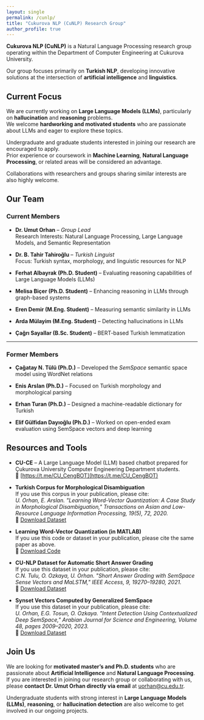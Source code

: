 ```yaml
---
layout: single
permalink: /cunlp/
title: "Cukurova NLP (CuNLP) Research Group"
author_profile: true
---
```

**Cukurova NLP (CuNLP)** is a Natural Language Processing research group operating within the Department of Computer Engineering at Cukurova University.  

Our group focuses primarily on **Turkish NLP**, developing innovative solutions at the intersection of **artificial intelligence** and **linguistics**.

## Current Focus

We are currently working on **Large Language Models (LLMs)**, particularly on **hallucination** and **reasoning** problems.  
We welcome **hardworking and motivated students** who are passionate about LLMs and eager to explore these topics.  

Undergraduate and graduate students interested in joining our research are encouraged to apply.  
Prior experience or coursework in **Machine Learning**, **Natural Language Processing**, or related areas will be considered an advantage.  

Collaborations with researchers and groups sharing similar interests are also highly welcome.  

## Our Team

### Current Members

- **Dr. Umut Orhan** – *Group Lead*  
  Research Interests: Natural Language Processing, Large Language Models, and Semantic Representation  

- **Dr. B. Tahir Tahiroğlu** – *Turkish Linguist*  
  Focus: Turkish syntax, morphology, and linguistic resources for NLP  

- **Ferhat Albayrak (Ph.D. Student)** – Evaluating reasoning capabilities of Large Language Models (LLMs)  

- **Melisa Biçer (Ph.D. Student)** – Enhancing reasoning in LLMs through graph-based systems  

- **Eren Demir (M.Eng. Student)** – Measuring semantic similarity in LLMs  

- **Arda Mülayim (M.Eng. Student)** – Detecting hallucinations in LLMs  

- **Çağrı Sayallar (B.Sc. Student)** – BERT-based Turkish lemmatization  

---

### Former Members

- **Çağatay N. Tülü (Ph.D.)** – Developed the *SemSpace* semantic space model using WordNet relations  

- **Enis Arslan (Ph.D.)** – Focused on Turkish morphology and morphological parsing  

- **Erhan Turan (Ph.D.)** – Designed a machine-readable dictionary for Turkish  

- **Elif Gülfidan Dayıoğlu (Ph.D.)** – Worked on open-ended exam evaluation using SemSpace vectors and deep learning  


## Resources and Tools

- **CU-CE** – A Large Language Model (LLM) based chatbot prepared for Çukurova University Computer Engineering Department students.  
  🔗 [https://t.me/CU_CengBOT](https://t.me/CU_CengBOT)

- **Turkish Corpus for Morphological Disambiguation**  
  If you use this corpus in your publication, please cite:  
  *U. Orhan, E. Arslan. "Learning Word-Vector Quantization: A Case Study in Morphological Disambiguation," Transactions on Asian and Low-Resource Language Information Processing, 19(5), 72, 2020.*  
  🔗 [Download Dataset](https://ceng.cu.edu.tr/uorhan/dosyalar/TaggerAppDB.zip)

- **Learning Word-Vector Quantization (in MATLAB)**  
  If you use this code or dataset in your publication, please cite the same paper as above.  
  🔗 [Download Code](https://ceng.cu.edu.tr/uorhan/dosyalar/LWQ.zip)

- **CU-NLP Dataset for Automatic Short Answer Grading**  
  If you use this dataset in your publication, please cite:  
  *C.N. Tulu, O. Ozkaya, U. Orhan. "Short Answer Grading with SemSpace Sense Vectors and MaLSTM," IEEE Access, 9, 19270–19280, 2021.*  
  🔗 [Download Dataset](https://ceng.cu.edu.tr/uorhan/dosyalar/CU-NLP.csv)

- **Synset Vectors Computed by Generalized SemSpace**  
  If you use this dataset in your publication, please cite:  
  *U. Orhan, E.G. Tosun, O. Ozkaya. "Intent Detection Using Contextualized Deep SemSpace," Arabian Journal for Science and Engineering, Volume 48, pages 2009–2020, 2023.*  
  🔗 [Download Dataset](https://ceng.cu.edu.tr/uorhan/dosyalar/SynsetVectors.zip)

## Join Us

We are looking for **motivated master’s and Ph.D. students** who are passionate about **Artificial Intelligence** and **Natural Language Processing**.  
If you are interested in joining our research group or collaborating with us, please **contact Dr. Umut Orhan directly via email** at [uorhan@cu.edu.tr](mailto:uorhan@cu.edu.tr).  

Undergraduate students with strong interest in **Large Language Models (LLMs)**, **reasoning**, or **hallucination detection** are also welcome to get involved in our ongoing projects.  
